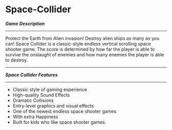 # Space-Collider

***Game Description***
**************************
Protect the Earth from Alien invasion! Destroy alien ships as many
as you can!
Space Collider is a classic-style endless vertical scrolling space shooter game.
The score is determined by how far the player is able to survive the onslaught
of enemies and how many enemies the player is able to destroy.

**************************

***Space Collider Features***
*****************************
* Classic style of gaming experience
* High-quality Sound Effects
* Dramatic Collisions
* Entry-level graphics and visual effects
* One of the newest endless space shooter games
* With extra Happiness
* Built for kids who like space shooter games.
